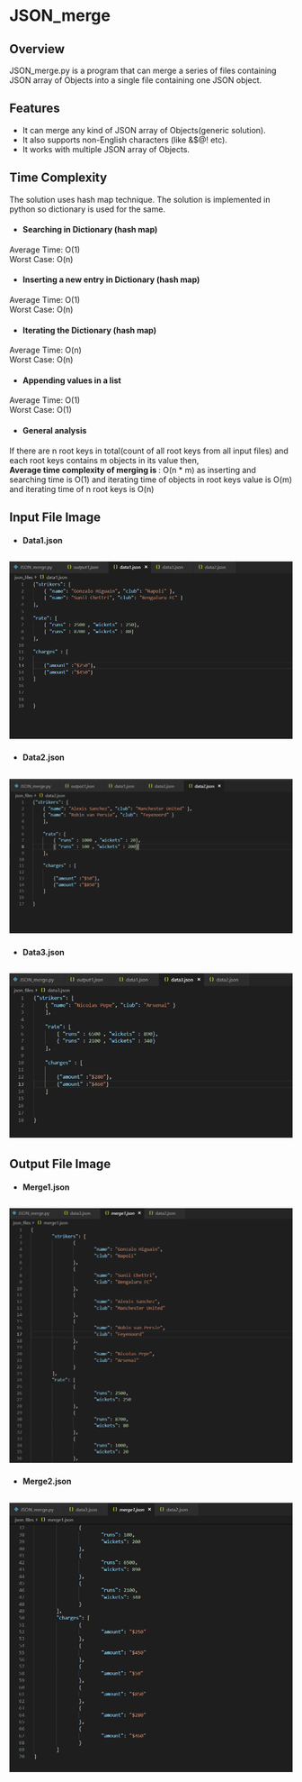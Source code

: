 # JSON_merge

Overview
----------
JSON_merge.py is a program that can merge a series of files containing JSON array of Objects into a single file containing one JSON object.

Features
----------
* It can merge any kind of JSON array of Objects(generic solution).
* It also supports non-English characters (like &$@! etc).
* It works with multiple JSON array of Objects.

Time Complexity
----------------
The solution uses hash map technique. The solution is implemented in python so dictionary is used for the same.
* #### Searching in Dictionary (hash map)
Average Time: O(1) <br/>
Worst Case: O(n)  <br/>
* #### Inserting a new entry in Dictionary (hash map)
Average Time: O(1) <br/>
Worst Case: O(n)  <br/>
* #### Iterating the Dictionary (hash map)
Average Time: O(n)  <br/>
Worst Case: O(n)  <br/>
* #### Appending values in a list
Average Time: O(1)  <br/>
Worst Case: O(1)  <br/>

* #### General analysis
If there are n root keys in total(count of all root keys from all input files) and each root keys contains m objects in its value
then, <br/>
<b> Average time complexity of merging is </b> : O(n * m) as inserting and searching time is O(1) and iterating time of objects in root keys value is O(m) and iterating time of n root keys is O(n)

Input File Image
---------------
* #### Data1.json

![Data1](data1.PNG?raw=true "Optional Title")
-----------------------------------------------

* #### Data2.json

![Data2](data2.PNG?raw=true "Optional Title")
-----------------------------------------------

* #### Data3.json

![Data3](data3.PNG?raw=true "Optional Title")
-----------------------------------------------

Output File Image
---------------
* #### Merge1.json

![Merge1](merge1_1.PNG?raw=true "Optional Title")
-----------------------------------------------

* #### Merge2.json

![Merge2](merge1_2.PNG?raw=true "Optional Title")
-----------------------------------------------

